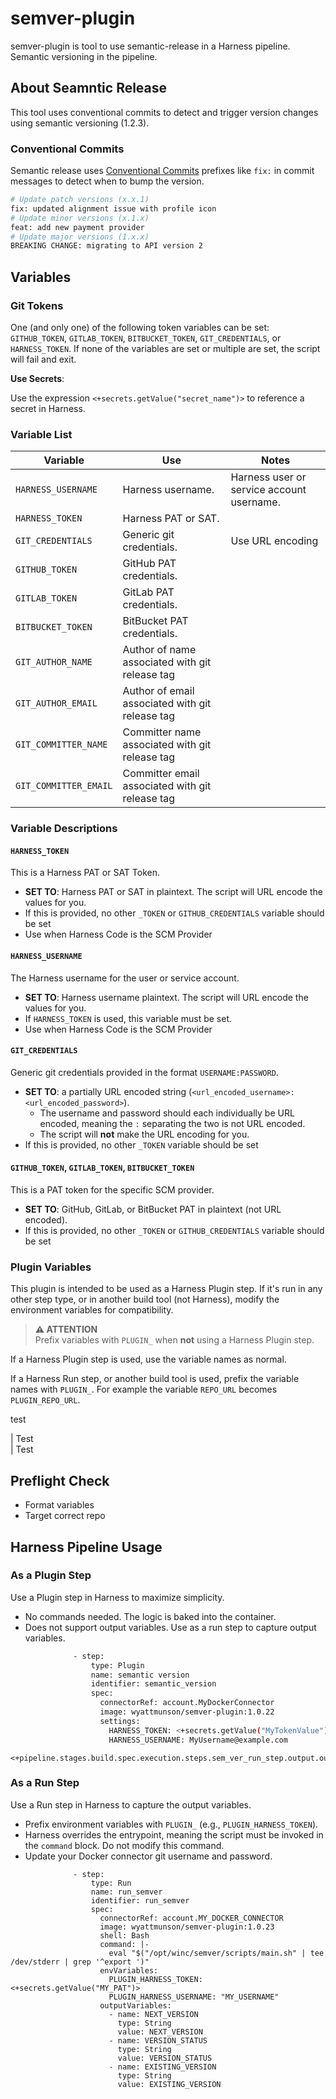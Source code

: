 # semver-plugin

semver-plugin is tool to use semantic-release in a Harness pipeline. Semantic versioning in the pipeline.

## About Seamntic Release

This tool uses conventional commits to detect and trigger version changes using semantic versioning (1.2.3).

### Conventional Commits

Semantic release uses [Conventional Commits](https://www.conventionalcommits.org/en/v1.0.0/) prefixes like `fix:` in commit messages to detect when to bump the version.

```bash
# Update patch versions (x.x.1)
fix: updated alignment issue with profile icon
# Update minor versions (x.1.x)
feat: add new payment provider
# Update major versions (1.x.x)
BREAKING CHANGE: migrating to API version 2
```

## Variables

### Git Tokens

One (and only one) of the following token variables can be set: `GITHUB_TOKEN`, `GITLAB_TOKEN`, `BITBUCKET_TOKEN`, `GIT_CREDENTIALS`, or `HARNESS_TOKEN`. If none of the variables are set or multiple are set, the script will fail and exit.

**Use Secrets**:

Use the expression `<+secrets.getValue("secret_name")>` to reference a secret in Harness.

### Variable List

| Variable              | Use                                             | Notes                                     |
| --------------------- | ----------------------------------------------- | ----------------------------------------- |
| `HARNESS_USERNAME`    | Harness username.                               | Harness user or service account username. |
| `HARNESS_TOKEN`       | Harness PAT or SAT.                             |                                           |
| `GIT_CREDENTIALS`     | Generic git credentials.                        | Use URL encoding                          |
| `GITHUB_TOKEN`        | GitHub PAT credentials.                         |                                           |
| `GITLAB_TOKEN`        | GitLab PAT credentials.                         |                                           |
| `BITBUCKET_TOKEN`     | BitBucket PAT credentials.                      |                                           |
| `GIT_AUTHOR_NAME`     | Author of name associated with git release tag  |                                           |
| `GIT_AUTHOR_EMAIL`    | Author of email associated with git release tag |                                           |
| `GIT_COMMITTER_NAME`  | Committer name associated with git release tag  |                                           |
| `GIT_COMMITTER_EMAIL` | Committer email associated with git release tag |                                           |

### Variable Descriptions

#### `HARNESS_TOKEN`

This is a Harness PAT or SAT Token.

- **SET TO**: Harness PAT or SAT in plaintext. The script will URL encode the values for you.
- If this is provided, no other `_TOKEN` or `GITHUB_CREDENTIALS` variable should be set
- Use when Harness Code is the SCM Provider

#### `HARNESS_USERNAME`

The Harness username for the user or service account.

- **SET TO**: Harness username plaintext. The script will URL encode the values for you.
- If `HARNESS_TOKEN` is used, this variable must be set.
- Use when Harness Code is the SCM Provider

#### `GIT_CREDENTIALS`

Generic git credentials provided in the format `USERNAME:PASSWORD`.

- **SET TO**: a partially URL encoded string (`<url_encoded_username>:<url_encoded_password>`).
  - The username and password should each individually be URL encoded, meaning the `:` separating the two is not URL encoded.
  - The script will **not** make the URL encoding for you.
- If this is provided, no other `_TOKEN` variable should be set

#### `GITHUB_TOKEN`, `GITLAB_TOKEN`, `BITBUCKET_TOKEN`

This is a PAT token for the specific SCM provider.

- **SET TO**: GitHub, GitLab, or BitBucket PAT in plaintext (not URL encoded).
- If this is provided, no other `_TOKEN` or `GITHUB_CREDENTIALS` variable should be set

### Plugin Variables

This plugin is intended to be used as a Harness Plugin step. If it's run in any other step type, or in another build tool (not Harness), modify the environment variables for compatibility.

> **⚠️ ATTENTION** \
> Prefix variables with `PLUGIN_` when **not** using a Harness Plugin step.

If a Harness Plugin step is used, use the variable names as normal.

If a Harness Run step, or another build tool is used, prefix the variable names with `PLUGIN_`. For example the variable `REPO_URL` becomes `PLUGIN_REPO_URL`.

test

| Test \
| Test

## Preflight Check

- Format variables
- Target correct repo

## Harness Pipeline Usage

### As a Plugin Step

Use a Plugin step in Harness to maximize simplicity.

- No commands needed. The logic is baked into the container.
- Does not support output variables. Use as a run step to capture output variables.

```bash
              - step:
                  type: Plugin
                  name: semantic version
                  identifier: semantic_version
                  spec:
                    connectorRef: account.MyDockerConnector
                    image: wyattmunson/semver-plugin:1.0.22
                    settings:
                      HARNESS_TOKEN: <+secrets.getValue("MyTokenValue")>
                      HARNESS_USERNAME: MyUsername@example.com
```

```
<+pipeline.stages.build.spec.execution.steps.sem_ver_run_step.output.outputVariables.NEXT_VERSION>
```

### As a Run Step

Use a Run step in Harness to capture the output variables.

- Prefix environment variables with `PLUGIN_` (e.g., `PLUGIN_HARNESS_TOKEN`).
- Harness overrides the entrypoint, meaning the script must be invoked in the `command` block. Do not modify this command.
- Update your Docker connector git username and password.

```
              - step:
                  type: Run
                  name: run_semver
                  identifier: run_semver
                  spec:
                    connectorRef: account.MY_DOCKER_CONNECTOR
                    image: wyattmunson/semver-plugin:1.0.23
                    shell: Bash
                    command: |-
                      eval "$("/opt/winc/semver/scripts/main.sh" | tee /dev/stderr | grep '^export ')"
                    envVariables:
                      PLUGIN_HARNESS_TOKEN: <+secrets.getValue("MY_PAT")>
                      PLUGIN_HARNESS_USERNAME: "MY_USERNAME"
                    outputVariables:
                      - name: NEXT_VERSION
                        type: String
                        value: NEXT_VERSION
                      - name: VERSION_STATUS
                        type: String
                        value: VERSION_STATUS
                      - name: EXISTING_VERSION
                        type: String
                        value: EXISTING_VERSION
```
